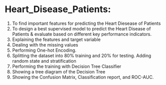 # Heart_Disease_Patients:
  1. To find important features for predicting the Heart Diesease of Patients<br>
  2. To design a best supervised model to predict the Heart Disease of Patients & evaluate based on different key performance indicators.
  3. Explaining the features and target variable 
  4. Dealing with the missing values
  5. Performing One-hot Encoding.
  6. Splitting the dataset into 80% training and 20% for testing. Adding random state and stratification
  7. Performing the training with Decision Tree Classifier 
  8. Showing a tree diagram of the Decision Tree 
  9. Showing the Confusion Matrix, Classification report, and ROC-AUC.
